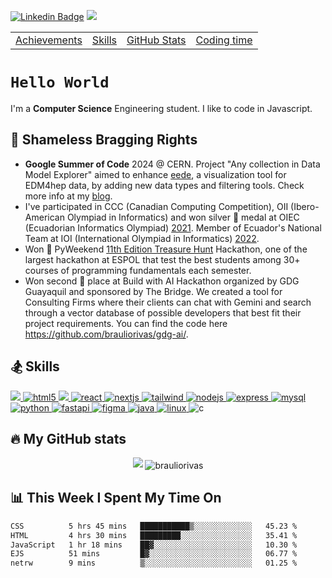 [![Linkedin Badge](https://img.shields.io/badge/-LinkedIn-0e76a8?style=flat-square&logo=Linkedin&logoColor=white)](https://www.linkedin.com/in/braulio-rivas-abad/)
![](https://komarev.com/ghpvc/?username=brauliorivas&color=green)

<div align="center">
  <table>
    <tr>
      <td><a href="#-shameless-bragging-rights">Achievements</a></td>
      <td><a href="#-skills">Skills</a></td>
      <td><a href="#-my-github-stats">GitHub Stats</a></td>
      <td><a href="#-this-week-i-spent-my-time-on">Coding time</a></td>
    </tr>
  </table>
</div>

# `Hello World`

I'm a **Computer Science** Engineering student. I like to code in Javascript.

## 🤪 Shameless Bragging Rights

- **Google Summer of Code** 2024 @ CERN. Project "Any collection in Data Model Explorer" aimed to enhance [eede](https://github.com/key4hep/eede), a visualization tool for EDM4hep data, by adding new data types and filtering tools. Check more info at my [blog](https://hepsoftwarefoundation.org/gsoc/blogs/2024/blog_Key4hep_BraulioRivas.html). 
- I've participated in CCC (Canadian Computing Competition), OII (Ibero-American Olympiad in Informatics) and won silver 🥈 medal at OIEC (Ecuadorian Informatics Olympiad) [2021](https://oiec-inf.org/ganadores-oni2021/). Member of Ecuador's National Team at IOI (International Olympiad in Informatics) [2022](https://stats.ioinformatics.org/delegations/ECU/2022).
- Won 🥇 PyWeekend [11th Edition Treasure Hunt](https://www.instagram.com/p/CnX4-Scrq79/?utm_source=ig_web_copy_link) Hackathon, one of the largest hackathon at ESPOL that test the best students among 30+ courses of programming fundamentals each semester.
- Won second 🥈 place at Build with AI Hackathon organized by GDG Guayaquil and sponsored by The Bridge. We created a tool for Consulting Firms where their clients can chat with Gemini and search through a vector database of possible developers that best fit their project requirements. You can find the code here https://github.com/brauliorivas/gdg-ai/.

## 🏂 Skills

<p align="left"> 
  <a href="https://developer.mozilla.org/en-US/docs/Web/JavaScript" target="_blank" rel="noreferrer">
    <img src="https://img.shields.io/badge/JavaScript-323330?style=for-the-badge&logo=javascript&logoColor=F7DF1E" />
  </a>
  <a href="https://www.w3.org/html/" target="_blank" rel="noreferrer">
    <img src="https://img.shields.io/badge/HTML5-E34F26?style=for-the-badge&logo=html5&logoColor=white" alt="html5" /> 
  </a>
  <a href="https://www.w3schools.com/css/" target="_blank" rel="noreferrer">
    <img src="https://img.shields.io/badge/CSS3-1572B6?style=for-the-badge&logo=css3&logoColor=white" />
  </a>
  <a href="https://react.dev/" target="_blank" rel="noreferrer">
    <img src="https://img.shields.io/badge/React-20232A?style=for-the-badge&logo=react&logoColor=61DAFB" alt="react" /> 
  </a> 
  <a href="https://nextjs.org/" target="_blank" rel="noreferrer"> 
    <img src="https://img.shields.io/badge/next%20js-000000?style=for-the-badge&logo=nextdotjs&logoColor=white" alt="nextjs" />
  </a> 
  <a href="https://tailwindcss.com/" target="_blank" rel="noreferrer">
    <img src="https://img.shields.io/badge/Tailwind_CSS-38B2AC?style=for-the-badge&logo=tailwind-css&logoColor=white" alt="tailwind" />
  </a> 
  <a href="https://nodejs.org" target="_blank" rel="noreferrer">
    <img src="https://img.shields.io/badge/Node%20js-339933?style=for-the-badge&logo=nodedotjs&logoColor=white" alt="nodejs" />
  </a> 
  <a href="https://expressjs.com/" target="_blank" rel="noreferrer">              
    <img src="https://img.shields.io/badge/Express%20js-000000?style=for-the-badge&logo=express&logoColor=white" alt="express" />
  </a>
  <a href="https://www.mysql.com/" target="_blank" rel="noreferrer"> 
    <img src="https://img.shields.io/badge/MySQL-005C84?style=for-the-badge&logo=mysql&logoColor=white" alt="mysql" />
  </a>
  <a href="https://www.python.org" target="_blank" rel="noreferrer">
    <img src="https://img.shields.io/badge/Python-FFD43B?style=for-the-badge&logo=python&logoColor=blue" alt="python" /> 
  </a> 
  <a href="https://fastapi.tiangolo.com/" target="_blank" rel="noreferrer">
    <img src="https://img.shields.io/badge/fastapi-109989?style=for-the-badge&logo=FASTAPI&logoColor=white" alt="fastapi" />
  </a>
  <a href="https://www.figma.com/" target="_blank" rel="noreferrer">
    <img src="https://img.shields.io/badge/Figma-F24E1E?style=for-the-badge&logo=figma&logoColor=white" alt="figma" />
  </a>
  <a href="https://www.java.com/es/" target="_blank" rel="noreferrer">
    <img src="https://img.shields.io/badge/java-%23ED8B00.svg?style=for-the-badge&logo=openjdk&logoColor=white" alt="java" />
  </a>
  <a href="https://github.com/torvalds/linux" target="_blank" rel="noreferrer">          
    <img src="https://img.shields.io/badge/Linux-FCC624?style=for-the-badge&logo=linux&logoColor=black" alt="linux" />
  </a>
  <img src="https://img.shields.io/badge/C-00599C?style=for-the-badge&logo=c&logoColor=white" alt="c" />
</p>


## 🔥 My GitHub stats

<p align="center">
  <img src="https://github-readme-stats.vercel.app/api?username=brauliorivas&theme=tokyonight" />
  <img align="center" src="https://github-readme-streak-stats.herokuapp.com/?user=brauliorivas&theme=dark&background=0d1117&date_format=M%20j%5B%2C%20Y%5D" alt="brauliorivas" />
</p>

## 📊 This Week I Spent My Time On
<!--START_SECTION:waka-->

```txt
CSS          5 hrs 45 mins   ███████████▒░░░░░░░░░░░░░   45.23 %
HTML         4 hrs 30 mins   █████████░░░░░░░░░░░░░░░░   35.41 %
JavaScript   1 hr 18 mins    ██▓░░░░░░░░░░░░░░░░░░░░░░   10.30 %
EJS          51 mins         █▓░░░░░░░░░░░░░░░░░░░░░░░   06.77 %
netrw        9 mins          ▒░░░░░░░░░░░░░░░░░░░░░░░░   01.25 %
```

<!--END_SECTION:waka-->
